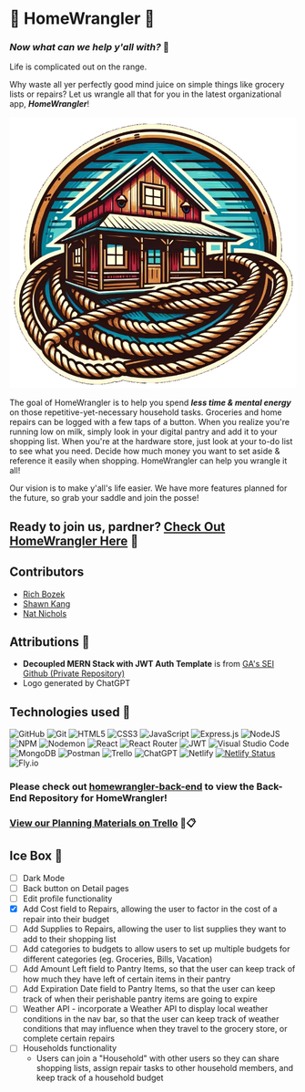 # 🤠 HomeWrangler 🏡

### _Now what can we help y'all with?_ 🤠

Life is complicated out on the range. 

Why waste all yer perfectly good mind juice on simple things like grocery lists or repairs?
Let us wrangle all that for you in the latest organizational app, **_HomeWrangler_**!

![Placeholder for Logo OR Screenshot of Landing page](/src/assets/hw-logo-border-white.png)

The goal of HomeWrangler is to help you spend **_less time & mental energy_** on those repetitive-yet-necessary household tasks. Groceries and home repairs can be logged with a few taps of a button. When you realize you're running low on milk, simply look in your digital pantry and add it to your shopping list. When you're at the hardware store, just look at your to-do list to see what you need. Decide how much money you want to set aside & reference it easily when shopping. HomeWrangler can help you wrangle it all! 

Our vision is to make y'all's life easier. We have more features planned for the future, so grab your saddle and join the posse!

## Ready to join us, pardner? [Check Out HomeWrangler Here](https://homewrangler.netlify.app/ "HomeWrangler") 🤠

<!--! add additional app screenshot? -->

## Contributors
* [Rich Bozek](https://github.com/rbozek "Rich Bozek's GitHub Profile")
* [Shawn Kang](https://github.com/shawnkang0818 "Shawn Kang's GitHub Profile")
* [Nat Nichols](https://github.com/natnichols "Nat Nichols's GitHub Profile")

## Attributions 🎉
* **Decoupled MERN Stack with JWT Auth Template** is from [GA's SEI Github (Private Repository)](https://github.com/SEI-Remote/decoupled-mern-jwt-auth-template-front-end "SEI-Remote Decoupled MERN Stack with JWT Auth Template - Front End GitHub Repo")
* Logo generated by ChatGPT

## Technologies used 🧰
![GitHub](https://img.shields.io/badge/github-%23121011.svg?style=for-the-badge&logo=github&logoColor=white)
![Git](https://img.shields.io/badge/git-%23F05033.svg?style=for-the-badge&logo=git&logoColor=white)
![HTML5](https://img.shields.io/badge/html5-%23E34F26.svg?style=for-the-badge&logo=html5&logoColor=white)
![CSS3](https://img.shields.io/badge/css3-%231572B6.svg?style=for-the-badge&logo=css3&logoColor=white)
![JavaScript](https://img.shields.io/badge/javascript-%23323330.svg?style=for-the-badge&logo=javascript&logoColor=%23F7DF1E)
![Express.js](https://img.shields.io/badge/express.js-%23404d59.svg?style=for-the-badge&logo=express&logoColor=%2361DAFB)
![NodeJS](https://img.shields.io/badge/node.js-6DA55F?style=for-the-badge&logo=node.js&logoColor=white)
![NPM](https://img.shields.io/badge/NPM-%23CB3837.svg?style=for-the-badge&logo=npm&logoColor=white)
![Nodemon](https://img.shields.io/badge/NODEMON-%23323330.svg?style=for-the-badge&logo=nodemon&logoColor=%BBDEAD)
![React](https://img.shields.io/badge/react-%2320232a.svg?style=for-the-badge&logo=react&logoColor=%2361DAFB)
![React Router](https://img.shields.io/badge/React_Router-CA4245?style=for-the-badge&logo=react-router&logoColor=white)
![JWT](https://img.shields.io/badge/JWT-black?style=for-the-badge&logo=JSON%20web%20tokens)
![Visual Studio Code](https://img.shields.io/badge/VSCode-0078D4?style=for-the-badge&logo=visual%20studio%20code&logoColor=white)
![MongoDB](https://img.shields.io/badge/MongoDB-%234ea94b.svg?style=for-the-badge&logo=mongodb&logoColor=white)
![Postman](https://img.shields.io/badge/Postman-FF6C37?style=for-the-badge&logo=postman&logoColor=white)
![Trello](https://img.shields.io/badge/Trello-%23026AA7.svg?style=for-the-badge&logo=Trello&logoColor=white)
![ChatGPT](https://img.shields.io/badge/chatGPT-74aa9c?style=for-the-badge&logo=openai&logoColor=white)
![Netlify](https://img.shields.io/badge/netlify-%23000000.svg?style=for-the-badge&logo=netlify&logoColor=#00C7B7)
[![Netlify Status](https://api.netlify.com/api/v1/badges/b63fcb9f-8d85-417b-b49e-8514fce38d4b/deploy-status)](https://app.netlify.com/sites/homewrangler/deploys)
![Fly.io](https://img.shields.io/badge/Fly.io%20-%20purple)

### Please check out [homewrangler-back-end](https://github.com/natnichols/homewrangler-back-end "homewrangler-back-end GitHub Repo") to view the Back-End Repository for HomeWrangler!
### [View our Planning Materials on Trello](https://trello.com/b/07MzUQgw/homewrangler%F0%9F%A4%A0 "HomeWrangler Trello Board") 🤠📋

## Ice Box 🧊
- [ ] Dark Mode
- [ ] Back button on Detail pages
- [ ] Edit profile functionality
- [x] Add Cost field to Repairs, allowing the user to factor in the cost of a repair into their budget
- [ ] Add Supplies to Repairs, allowing the user to list supplies they want to add to their shopping list
- [ ] Add categories to budgets to allow users to set up multiple budgets for different categories (eg. Groceries, Bills, Vacation)
- [ ] Add Amount Left field to Pantry Items, so that the user can keep track of how much they have left of certain items in their pantry
- [ ] Add Expiration Date field to Pantry Items, so that the user can keep track of when their perishable pantry items are going to expire
- [ ] Weather API  - incorporate a Weather API to display local weather conditions in the nav bar, so that the user can keep track of weather conditions that may influence when they travel to the grocery store, or complete certain repairs
- [ ] Households functionality
  - Users can join a "Household" with other users so they can share shopping lists, assign repair tasks to other household members, and keep track of a household budget

